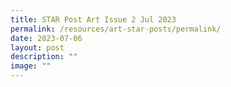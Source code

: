 ```yaml
---
title: STAR Post Art Issue 2 Jul 2023
permalink: /resources/art-star-posts/permalink/
date: 2023-07-06
layout: post
description: ""
image: ""
---
```

